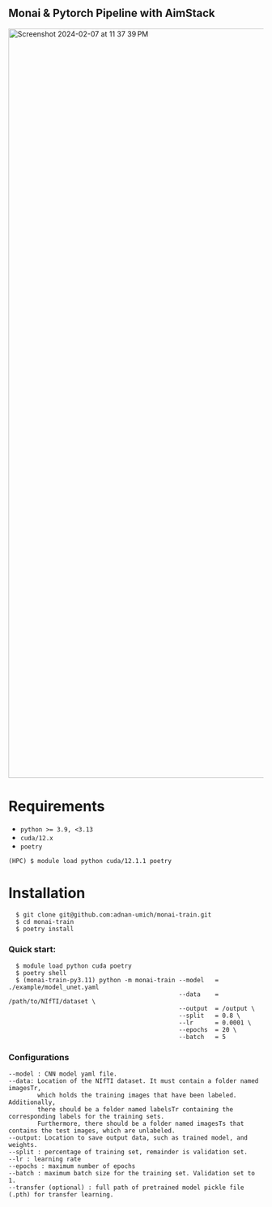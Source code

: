 ## Monai & Pytorch Pipeline with AimStack

<img width="1478" alt="Screenshot 2024-02-07 at 11 37 39 PM" src="https://github.com/adnan-umich/monai-train/assets/124732717/6eefafb1-3af7-4e2c-a871-336097cd7b4f">


# Requirements 
  * `python >= 3.9, <3.13`
  * `cuda/12.x`
  * `poetry`
```
(HPC) $ module load python cuda/12.1.1 poetry
```

# Installation 
```
  $ git clone git@github.com:adnan-umich/monai-train.git
  $ cd monai-train
  $ poetry install
```

### Quick start:
```
  $ module load python cuda poetry
  $ poetry shell
  $ (monai-train-py3.11) python -m monai-train --model   = ./example/model_unet.yaml
                                               --data    = /path/to/NIfTI/dataset \
                                               --output  = /output \
                                               --split   = 0.8 \
                                               --lr      = 0.0001 \
                                               --epochs  = 20 \
                                               --batch   = 5
```

### Configurations
```
--model : CNN model yaml file. 
--data: Location of the NIfTI dataset. It must contain a folder named imagesTr,
        which holds the training images that have been labeled. Additionally,
        there should be a folder named labelsTr containing the corresponding labels for the training sets.
        Furthermore, there should be a folder named imagesTs that contains the test images, which are unlabeled.
--output: Location to save output data, such as trained model, and weights.
--split : percentage of training set, remainder is validation set.
--lr : learning rate
--epochs : maximum number of epochs
--batch : maximum batch size for the training set. Validation set to 1.
--transfer (optional) : full path of pretrained model pickle file (.pth) for transfer learning.
```

